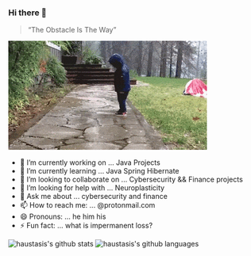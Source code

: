 ### Hi there 👋

> “The Obstacle Is The Way”

![keep](https://github.com/haustasis/haustasis/blob/master/keeptrying.gif)

- 🔭 I’m currently working on ... Java Projects
- 🌱 I’m currently learning ... Java Spring Hibernate
- 👯 I’m looking to collaborate on ... Cybersecurity && Finance projects
- 🤔 I’m looking for help with ... Neuroplasticity
- 💬 Ask me about ... cybersecurity and finance
- 📫 How to reach me: ... @protonmail.com
- 😄 Pronouns: ... he him his
- ⚡ Fun fact: ... what is impermanent loss?


![haustasis's github stats](https://github-readme-stats.vercel.app/api?username=haustasis&show_icons=true&include_all_commits=true)
![haustasis's github languages](https://github-readme-stats.vercel.app/api/top-langs/?username=haustasis&layout=compact)

